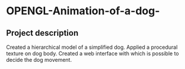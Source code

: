 # OPENGL-Animation-of-a-dog-

<h2> Project description </h2>

Created a hierarchical model of a simplified dog. Applied a procedural texture on dog body. Created a web interface with which is possible to decide the dog movement.
